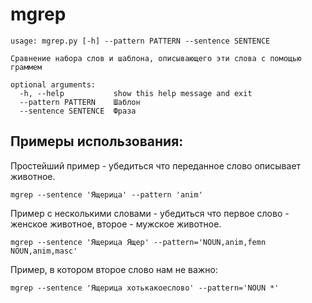 # mgrep

```
usage: mgrep.py [-h] --pattern PATTERN --sentence SENTENCE

Сравнение набора слов и шаблона, описывающего эти слова с помощью граммем

optional arguments:
  -h, --help           show this help message and exit
  --pattern PATTERN    Шаблон
  --sentence SENTENCE  Фраза
```

## Примеры использования:

Простейший пример - убедиться что переданное слово описывает животное.

``` shell
mgrep --sentence 'Ящерица' --pattern 'anim'
```

Пример с несколькими словами - убедиться что первое слово - женское животное, второе - мужское животное.

``` shell
mgrep --sentence 'Ящерица Ящер' --pattern='NOUN,anim,femn NOUN,anim,masc'
```

Пример, в котором второе слово нам не важно:

```
mgrep --sentence 'Ящерица хотькакоеслово' --pattern='NOUN *'
```
